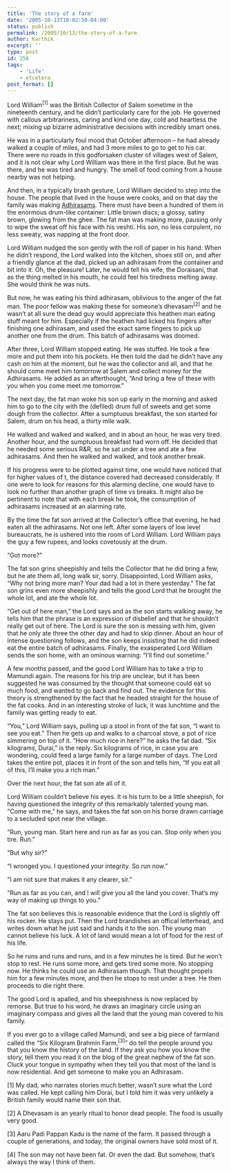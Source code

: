 ```yaml
---
title: 'The story of a farm'
date: '2005-10-13T10:02:50-04:00'
status: publish
permalink: /2005/10/13/the-story-of-a-farm
author: Karthik
excerpt: ''
type: post
id: 256
tags:
    - 'Life'
    - etcetera
post_format: []
---
```

Lord William<sup>\[1\]</sup> was the British Collector of Salem sometime in the nineteenth century, and he didn’t particularly care for the job. He governed with callous arbitrariness, caring and kind one day, cold and heartless the next; mixing up bizarre administrative decisions with incredibly smart ones.

He was in a particularly foul mood that October afternoon – he had already walked a couple of miles, and had 3 more miles to go to get to his car. There were no roads in this godforsaken cluster of villages west of Salem, and it is not clear why Lord William was there in the first place. But he was there, and he was tired and hungry. The smell of food coming from a house nearby was not helping.

And then, in a typically brash gesture, Lord William decided to step into the house. The people that lived in the house were cooks, and on that day the family was making [Adhirasams](http://www.pachakam.com/recipe.asp?id=756). There must have been a hundred of them in the enormous drum-like container: Little brown discs; a glossy, satiny brown, glowing from the ghee. The fat man was making more, pausing only to wipe the sweat off his face with his veshti. His son, no less corpulent, no less sweaty, was napping at the front door.

Lord William nudged the son gently with the roll of paper in his hand. When he didn’t respond, the Lord walked into the kitchen, shoes still on, and after a friendly glance at the dad, picked up an adhirasam from the container and bit into it. Oh, the pleasure! Later, he would tell his wife, the Doraisani, that as the thing melted in his mouth, he could feel his tiredness melting away. She would think he was nuts.

But now, he was eating his third adhirasam, oblivious to the anger of the fat man. The poor fellow was making these for someone’s dhevasam<sup>\[2\]</sup> and he wasn’t at all sure the dead guy would appreciate this heathen man eating stuff meant for him. Especially if the heathen had licked his fingers after finishing one adhirasam, and used the exact same fingers to pick up another one from the drum. This batch of adhirasams was doomed.

After three, Lord William stopped eating. He was stuffed. He took a few more and put them into his pockets. He then told the dad he didn’t have any cash on him at the moment, but he was the collector and all, and that he should come meet him tomorrow at Salem and collect money for the Adhirasams. He added as an afterthought, “And bring a few of these with you when you come meet me tomorrow.”

The next day, the fat man woke his son up early in the morning and asked him to go to the city with the (defiled) drum full of sweets and get some dough from the collector. After a sumptuous breakfast, the son started for Salem, drum on his head, a thirty mile walk.

He walked and walked and walked, and in about an hour, he was very tired. Another hour, and the sumptuous breakfast had worn off. He decided that he needed some serious R&amp;R, so he sat under a tree and ate a few adhirasams. And then he walked and walked, and took another break.

If his progress were to be plotted against time, one would have noticed that for higher values of t, the distance covered had decreased considerably. If one were to look for reasons for this alarming decline, one would have to look no further than another graph of time vs breaks. It might also be pertinent to note that with each break he took, the consumption of adhirasams increased at an alarming rate.

By the time the fat son arrived at the Collector’s office that evening, he had eaten all the adhirasams. Not one left. After some layers of low level bureaucrats, he is ushered into the room of Lord William. Lord William pays the guy a few rupees, and looks covetously at the drum.

“Got more?”

The fat son grins sheepishly and tells the Collector that he did bring a few, but he ate them all, long walk sir, sorry. Disappointed, Lord William asks, “Why not bring more man? Your dad had a lot in there yesterday.” The fat son grins even more sheepishly and tells the good Lord that he brought the whole lot, and ate the whole lot.

“Get out of here man,” the Lord says and as the son starts walking away, he tells him that the phrase is an expression of disbelief and that he shouldn’t really get out of here. The Lord is sure the son is messing with him, given that he only ate three the other day and had to skip dinner. About an hour of intense questioning follows, and the son keeps insisting that he did indeed eat the entire batch of adhirasams. Finally, the exasperated Lord William sends the son home, with an ominous warning: “I’ll find out sometime.”

A few months passed, and the good Lord William has to take a trip to Mamundi again. The reasons for his trip are unclear, but it has been suggested he was consumed by the thought that someone could eat so much food, and wanted to go back and find out. The evidence for this theory is strengthened by the fact that he headed straight for the house of the fat cooks. And in an interesting stroke of luck, it was lunchtime and the family was getting ready to eat.

“You,” Lord William says, pulling up a stool in front of the fat son, “I want to see you eat.” Then he gets up and walks to a charcoal stove, a pot of rice simmering on top of it. “How much rice in here?” he asks the fat dad. “Six kilograms, Durai,” is the reply. Six kilograms of rice, in case you are wondering, could feed a large family for a large number of days. The Lord takes the entire pot, places it in front of the son and tells him, “If you eat all of this, I’ll make you a rich man.”

Over the next hour, the fat son ate all of it.

Lord William couldn’t believe his eyes. It is his turn to be a little sheepish, for having questioned the integrity of this remarkably talented young man. “Come with me,” he says, and takes the fat son on his horse drawn carriage to a secluded spot near the village.

“Run, young man. Start here and run as far as you can. Stop only when you tire. Run.”

“But why sir?”

“I wronged you. I questioned your integrity. So run now.”

“I am not sure that makes it any clearer, sir.”

“Run as far as you can, and I will give you all the land you cover. That’s my way of making up things to you.”

The fat son believes this is reasonable evidence that the Lord is slightly off his rocker. He stays put. Then the Lord brandishes an offical letterhead, and writes down what he just said and hands it to the son. The young man cannot believe his luck. A lot of land would mean a lot of food for the rest of his life.

So he runs and runs and runs, and in a few minutes he is tired. But he won’t stop to rest. He runs some more, and gets tired some more. No stopping now. He thinks he could use an Adhirasam though. That thought propels him for a few minutes more, and then he stops to rest under a tree. He then proceeds to die right there.

The good Lord is apalled, and his sheepishness is now replaced by remorse. But true to his word, he draws an imaginary circle using an imaginary compass and gives all the land that the young man covered to his family.

If you ever go to a village called Mamundi, and see a big piece of farmland called the “Six Kilogram Brahmin Farm,<sup>\[3\]</sup>” do tell the people around you that you know the history of the land. If they ask you how you know the story, tell them you read it on the blog of the great nephew of the fat son. Cluck your tongue in sympathy when they tell you that most of the land is now residential. And get someone to make you an Adhirasam.

\[1\] My dad, who narrates stories much better, wasn’t sure what the Lord was called. He kept calling him Dorai, but I told him it was very unlikely a British family would name their son that.

\[2\] A Dhevasam is an yearly ritual to honor dead people. The food is usually very good.

\[3\] Aaru Padi Pappan Kadu is the name of the farm. It passed through a couple of generations, and today, the original owners have sold most of it.

\[4\] The son may not have been fat. Or even the dad. But somehow, that’s always the way I think of them.